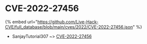 # CVE-2022-27456
{% embed url="https://github.com/Live-Hack-CVE/full_database/blob/main/cves/2022/CVE-2022-27456.json" %}

* SanjayTutorial307 ~> [CVE-2022-27456](https://www.alice-snow.ru/2022/database/cve-2022-27456/cve-2022-27456-sanjaytutorial307)